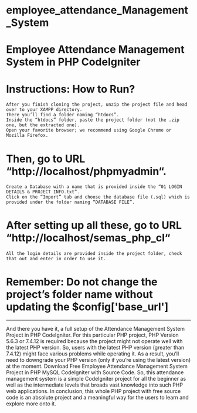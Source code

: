 # employee_attendance_Management_System
# Employee Attendance Management System in PHP CodeIgniter

# Instructions: How to Run?

    After you finish cloning the project, unzip the project file and head over to your XAMPP directory.
    There you’ll find a folder naming “htdocs”.
    Inside the “htdocs” folder, paste the project folder (not the .zip one, but the extracted one).
    Open your favorite browser; we recommend using Google Chrome or Mozilla Firefox.
   # Then, go to URL “http://localhost/phpmyadmin“.
    Create a Database with a name that is provided inside the “01 LOGIN DETAILS & PROJECT INFO.txt”.
    Click on the “Import” tab and choose the database file (.sql) which is provided under the folder naming “DATABASE FILE”.
   # After setting up all these, go to URL “http://localhost/semas_php_cl“
    All the login details are provided inside the project folder, check that out and enter in order to use it.
# Remember: Do not change the project’s folder name without updating the $config['base_url']
********************************************************************************************************************************************************************
And there you have it, a full setup of the Attendance Management System Project in PHP CodeIgniter. 
For this particular PHP project, PHP Version 5.6.3 or 7.4.12 is required because the project might not operate well with the latest PHP version. 
So, users with the latest PHP version (greater than 7.4.12) might face various problems while operating it. 
As a result, you’ll need to downgrade your PHP version (only if you’re using the latest version) at the moment. 
Download Free Employee Attendance Management System Project in PHP MySQL CodeIgniter with Source Code. 
So, this attendance management system is a simple CodeIgniter project for all the beginner as well as the intermediate levels that broads vast knowledge into such PHP web applications. 
In conclusion, this whole PHP project with free source code is an absolute project and a meaningful way for the users to learn and explore more onto it.
